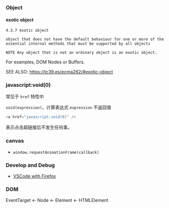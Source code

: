 ### Object

#### exotic object

    4.3.7 exotic object

    object that does not have the default behaviour for one or more of the essential internal methods that must be supported by all objects

    NOTE Any object that is not an ordinary object is an exotic object.

For examples, DOM Nodes or Buffers.

SEE ALSO: https://tc39.es/ecma262/#exotic-object

### javascript:void(0)

常见于 `href` 特性中

`void(expression)`，计算表达式 `expression` 不返回值

```javascript
<a href="javascript:void(0)" />
```

表示点击超链接后不发生任何事。

### canvas

- `window.requestAnimationFrame(callback)`

### Develop and Debug

- [VSCode with Firefox](https://marketplace.visualstudio.com/items?itemName=firefox-devtools.vscode-firefox-debug)

### DOM

EventTarget <- Node <- Element <- HTMLElement
